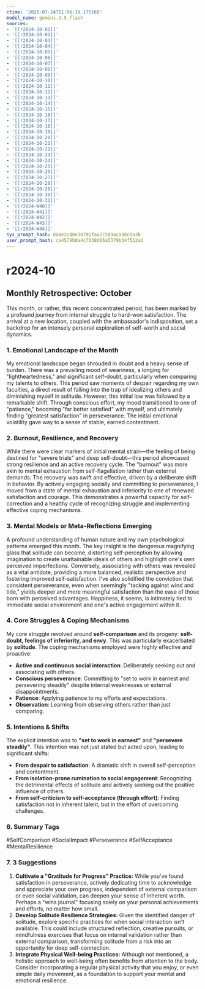 ```yaml
---
ctime: '2025-07-24T11:56:19.175165'
model_name: gemini-2.5-flash
sources:
- '[[r2024-10-01]]'
- '[[r2024-10-02]]'
- '[[r2024-10-03]]'
- '[[r2024-10-04]]'
- '[[r2024-10-05]]'
- '[[r2024-10-06]]'
- '[[r2024-10-07]]'
- '[[r2024-10-08]]'
- '[[r2024-10-09]]'
- '[[r2024-10-10]]'
- '[[r2024-10-11]]'
- '[[r2024-10-12]]'
- '[[r2024-10-13]]'
- '[[r2024-10-14]]'
- '[[r2024-10-15]]'
- '[[r2024-10-16]]'
- '[[r2024-10-17]]'
- '[[r2024-10-18]]'
- '[[r2024-10-19]]'
- '[[r2024-10-20]]'
- '[[r2024-10-21]]'
- '[[r2024-10-22]]'
- '[[r2024-10-23]]'
- '[[r2024-10-24]]'
- '[[r2024-10-25]]'
- '[[r2024-10-26]]'
- '[[r2024-10-27]]'
- '[[r2024-10-28]]'
- '[[r2024-10-29]]'
- '[[r2024-10-30]]'
- '[[r2024-10-31]]'
- '[[r2024-W40]]'
- '[[r2024-W41]]'
- '[[r2024-W42]]'
- '[[r2024-W43]]'
- '[[r2024-W44]]'
sys_prompt_hash: 8a4e2c48e30702faa772d9aca98cda3b
user_prompt_hash: ca4579b8a4c7538d95a5379b34f512ad
---
```

# r2024-10

## Monthly Retrospective: October

This month, or rather, this recent concentrated period, has been marked by a profound journey from internal struggle to hard-won satisfaction. The arrival at a new location, coupled with the ambassador's indisposition, set a backdrop for an intensely personal exploration of self-worth and social dynamics.

### 1. Emotional Landscape of the Month

My emotional landscape began shrouded in doubt and a heavy sense of burden. There was a prevailing mood of weariness, a longing for "lightheartedness," and significant self-doubt, particularly when comparing my talents to others. This period saw moments of despair regarding my own faculties, a direct result of falling into the trap of idealizing others and diminishing myself in solitude. However, this initial low was followed by a remarkable shift. Through conscious effort, my mood transitioned to one of "patience," becoming "far better satisfied" with myself, and ultimately finding "greatest satisfaction" in perseverance. The initial emotional volatility gave way to a sense of stable, earned contentment.

### 2. Burnout, Resilience, and Recovery

While there were clear markers of initial mental strain—the feeling of being destined for "severe trials" and deep self-doubt—this period showcased strong resilience and an active recovery cycle. The "burnout" was more akin to mental exhaustion from self-flagellation rather than external demands. The recovery was swift and effective, driven by a deliberate shift in behavior. By actively engaging socially and committing to perseverance, I moved from a state of mental exhaustion and inferiority to one of renewed satisfaction and courage. This demonstrates a powerful capacity for self-correction and a healthy cycle of recognizing struggle and implementing effective coping mechanisms.

### 3. Mental Models or Meta-Reflections Emerging

A profound understanding of human nature and my own psychological patterns emerged this month. The key insight is the dangerous magnifying glass that solitude can become, distorting self-perception by allowing imagination to create unattainable ideals of others and highlight one's own perceived imperfections. Conversely, associating with others was revealed as a vital antidote, providing a more balanced, realistic perspective and fostering improved self-satisfaction. I've also solidified the conviction that consistent perseverance, even when seemingly "tacking against wind and tide," yields deeper and more meaningful satisfaction than the ease of those born with perceived advantages. Happiness, it seems, is intimately tied to immediate social environment and one's active engagement within it.

### 4. Core Struggles & Coping Mechanisms

My core struggle revolved around **self-comparison** and its progeny: **self-doubt, feelings of inferiority, and envy**. This was particularly exacerbated by **solitude**. The coping mechanisms employed were highly effective and proactive:
*   **Active and continuous social interaction**: Deliberately seeking out and associating with others.
*   **Conscious perseverance**: Committing to "set to work in earnest and persevering steadily" despite internal weaknesses or external disappointments.
*   **Patience**: Applying patience to my efforts and expectations.
*   **Observation**: Learning from observing others rather than just comparing.

### 5. Intentions & Shifts

The explicit intention was to **"set to work in earnest"** and **"persevere steadily"**. This intention was not just stated but acted upon, leading to significant shifts:
*   **From despair to satisfaction**: A dramatic shift in overall self-perception and contentment.
*   **From isolation-prone rumination to social engagement**: Recognizing the detrimental effects of solitude and actively seeking out the positive influence of others.
*   **From self-criticism to self-acceptance (through effort)**: Finding satisfaction not in inherent talent, but in the effort of overcoming challenges.

### 6. Summary Tags

#SelfComparison #SocialImpact #Perseverance #SelfAcceptance #MentalResilience

### 7. 3 Suggestions

1.  **Cultivate a "Gratitude for Progress" Practice:** While you've found satisfaction in perseverance, actively dedicating time to acknowledge and appreciate your *own* progress, independent of external comparison or even social validation, can deepen your sense of inherent worth. Perhaps a "wins journal" focusing solely on your personal achievements and efforts, no matter how small.
2.  **Develop Solitude Resilience Strategies:** Given the identified danger of solitude, explore specific practices for when social interaction isn't available. This could include structured reflection, creative pursuits, or mindfulness exercises that focus on internal validation rather than external comparison, transforming solitude from a risk into an opportunity for deep self-connection.
3.  **Integrate Physical Well-being Practices:** Although not mentioned, a holistic approach to well-being often benefits from attention to the body. Consider incorporating a regular physical activity that you enjoy, or even simple daily movement, as a foundation to support your mental and emotional resilience.